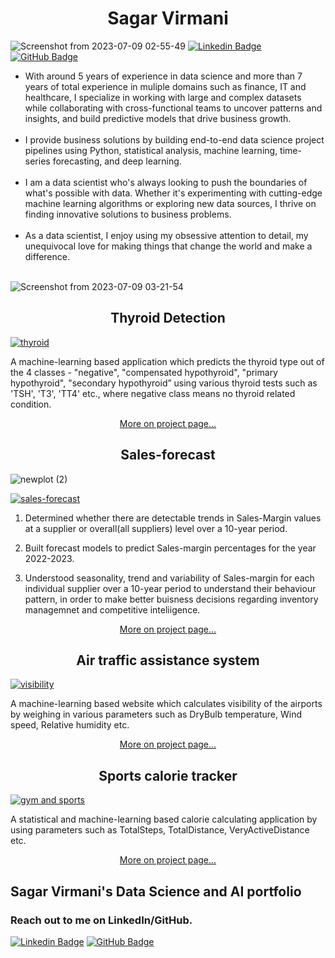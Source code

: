 <H1 align="center">Sagar Virmani</H1>

![Screenshot from 2023-07-09 02-55-49](https://github.com/sagar61205/portfolio/assets/5305547/78892370-9516-47f9-b4a9-3d5f7adab11c)
[![Linkedin Badge](https://img.shields.io/badge/-LinkedIn-0e76a8?style=flat-square&logo=Linkedin&logoColor=white)](https://linkedin.com/in/sagar-virmani/)
[![GitHub Badge](https://img.shields.io/badge/-GitHub-000000?style=flat-square&logo=GitHub&logoColor=white)](https://github.com/sagar61205)


<ul>
<li>With around 5 years of experience in data science and more than 7 years of total experience in muliple domains such as finance, IT and healthcare, I specialize in working with large and complex datasets while collaborating with cross-functional teams to uncover patterns and insights, and build predictive models that drive business growth.</li><br/>

<li>I provide business solutions by building end-to-end data science project pipelines using Python, statistical analysis, machine learning, time-series forecasting, and deep learning.</li><br/>

<li>I am a data scientist who's always looking to push the boundaries of what's possible with data. Whether it's experimenting with cutting-edge machine learning algorithms or exploring new data sources, I thrive on finding innovative solutions to business problems.</li><br/>

<li>As a data scientist, I enjoy using my obsessive attention to detail, my unequivocal love for making things that change the world and make a difference.</li><br/>
</ul>


![Screenshot from 2023-07-09 03-21-54](https://github.com/sagar61205/portfolio/assets/5305547/4692e3df-a341-4448-9a5c-89d905a5844e)



<H2 align="center"> Thyroid Detection</H2>

<a href="https://sagar61205.github.io/Thyroid-detection" class="btn btn-primary btn-lg">![thyroid](https://github.com/sagar61205/portfolio/assets/5305547/f6e3e3e1-5511-45bc-9e7a-b36977ce928c)</a>

A machine-learning based application which predicts the thyroid type out of the 4 classes - "negative", "compensated hypothyroid", "primary hypothyroid", "secondary hypothyroid” using various thyroid tests such as 'TSH', 'T3', 'TT4' etc., where negative class means no thyroid related condition.

<p align="center"><a href="https://sagar61205.github.io/Thyroid-detection" class="btn btn-primary btn-lg">More on project page...</a></p>


<H2 align="center"> Sales-forecast</H2>

![newplot (2)](https://github.com/sagar61205/Buy-margin-forecast/assets/5305547/e7ebfc50-1724-4fad-8f05-e2d12eaa157d)

<a href="https://sagar61205.github.io/Sales-forecast/" class="btn btn-primary btn-lg">![sales-forecast](https://github.com/sagar61205/portfolio/assets/5305547/243136849-aa6339a8-20b4-4f69-8741-e5de399fbaff)</a>

1. Determined whether there are detectable trends in Sales-Margin values at a supplier or overall(all suppliers) level over a 10-year period.

2. Built forecast models to predict Sales-margin percentages for the year 2022-2023.

3. Understood seasonality, trend and variability of Sales-margin for each individual supplier over a 10-year period to understand their behaviour pattern, in order to make better buisness decisions regarding inventory managemnet and competitive inteliigence.

<p align="center"><a href="https://sagar61205.github.io/Sales-forecast/" class="button">More on project page...</a></p>

<H2 align="center"> Air traffic assistance system</H2>

<a href="https://sagar61205.github.io/Air-traffic-assistance-system" class="button">![visibility](https://github.com/sagar61205/portfolio/assets/5305547/8ba24ef2-a9ab-4ce9-90ca-4593c932e994)</a>

A machine-learning based website which calculates visibility of the airports by weighing in various parameters such as DryBulb temperature, Wind speed, Relative humidity etc.

<p align="center"><a href="https://sagar61205.github.io/Air-traffic-assistance-system" class="button">More on project page...</a></p>


<H2 align="center"> Sports calorie tracker </H2>

<a href="https://sagar61205.github.io/Gym-and-sports-calorie-tracker/" class="button">![gym and sports](https://github.com/sagar61205/portfolio/assets/5305547/7505433f-75ad-40d2-8529-ab168924cca8)</a>

A statistical and machine-learning based calorie calculating application by using parameters such as TotalSteps, TotalDistance, VeryActiveDistance etc.

<p align="center"><a href="https://sagar61205.github.io/Gym-and-sports-calorie-tracker/" class="button">More on project page...</a></p>

## Sagar Virmani's Data Science and AI portfolio
### Reach out to me on LinkedIn/GitHub. 
[![Linkedin Badge](https://img.shields.io/badge/-LinkedIn-0e76a8?style=flat-square&logo=Linkedin&logoColor=white)](https://linkedin.com/in/sagar-virmani/)
[![GitHub Badge](https://img.shields.io/badge/-GitHub-000000?style=flat-square&logo=GitHub&logoColor=white)](https://github.com/sagar61205)

